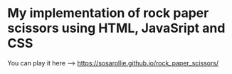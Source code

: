# My implementation of rock paper scissors using HTML, JavaSript and CSS
You can play it here --> https://sosarollie.github.io/rock_paper_scissors/

